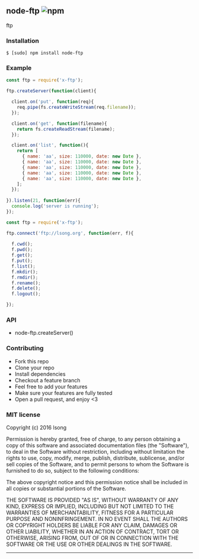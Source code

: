 ## node-ftp ![npm](https://badge.fury.io/js/x-ftp.png)

ftp 

### Installation
````
$ [sudo] npm install node-ftp
````


### Example

````javascript
const ftp = require('x-ftp');

ftp.createServer(function(client){

  client.on('put', function(req){
    req.pipe(fs.createWriteStream(req.filename));
  });

  client.on('get', function(filename){
    return fs.createReadStream(filename);
  });

  client.on('list', function(){
    return [
      { name: 'aa', size: 110000, date: new Date },
      { name: 'aa', size: 110000, date: new Date },
      { name: 'aa', size: 110000, date: new Date },
      { name: 'aa', size: 110000, date: new Date },
      { name: 'aa', size: 110000, date: new Date },
    ];
  });
  
}).listen(21, function(err){
  console.log('server is running');
});
````

```js
const ftp = require('x-ftp');

ftp.connect('ftp://lsong.org', function(err, f){
  
  f.cwd();
  f.pwd();
  f.get();
  f.put();
  f.list();
  f.mkdir();
  f.rmdir();
  f.rename();
  f.delete();
  f.logout();

});
```

### API

- node-ftp.createServer()

### Contributing
- Fork this repo
- Clone your repo
- Install dependencies
- Checkout a feature branch
- Feel free to add your features
- Make sure your features are fully tested
- Open a pull request, and enjoy <3

### MIT license
Copyright (c) 2016 lsong

Permission is hereby granted, free of charge, to any person obtaining a copy
of this software and associated documentation files (the &quot;Software&quot;), to deal
in the Software without restriction, including without limitation the rights
to use, copy, modify, merge, publish, distribute, sublicense, and/or sell
copies of the Software, and to permit persons to whom the Software is
furnished to do so, subject to the following conditions:

The above copyright notice and this permission notice shall be included in
all copies or substantial portions of the Software.

THE SOFTWARE IS PROVIDED &quot;AS IS&quot;, WITHOUT WARRANTY OF ANY KIND, EXPRESS OR
IMPLIED, INCLUDING BUT NOT LIMITED TO THE WARRANTIES OF MERCHANTABILITY,
FITNESS FOR A PARTICULAR PURPOSE AND NONINFRINGEMENT. IN NO EVENT SHALL THE
AUTHORS OR COPYRIGHT HOLDERS BE LIABLE FOR ANY CLAIM, DAMAGES OR OTHER
LIABILITY, WHETHER IN AN ACTION OF CONTRACT, TORT OR OTHERWISE, ARISING FROM,
OUT OF OR IN CONNECTION WITH THE SOFTWARE OR THE USE OR OTHER DEALINGS IN
THE SOFTWARE.

---